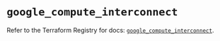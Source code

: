 # `google_compute_interconnect`

Refer to the Terraform Registry for docs: [`google_compute_interconnect`](https://registry.terraform.io/providers/hashicorp/google/6.14.1/docs/resources/compute_interconnect).
